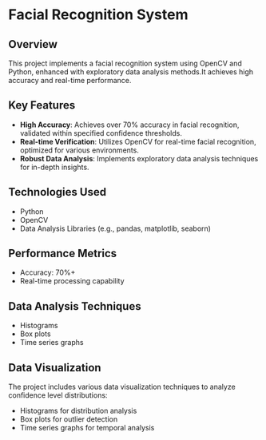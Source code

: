 # Facial Recognition System

## Overview

This project implements a facial recognition system using OpenCV and Python, enhanced with exploratory data analysis methods.It achieves high accuracy and real-time performance.

## Key Features

- **High Accuracy**: Achieves over 70% accuracy in facial recognition, validated within specified confidence thresholds.
- **Real-time Verification**: Utilizes OpenCV for real-time facial recognition, optimized for various environments.
- **Robust Data Analysis**: Implements exploratory data analysis techniques for in-depth insights.

## Technologies Used

- Python
- OpenCV
- Data Analysis Libraries (e.g., pandas, matplotlib, seaborn)

## Performance Metrics

- Accuracy: 70%+
- Real-time processing capability

## Data Analysis Techniques

- Histograms
- Box plots
- Time series graphs


## Data Visualization

The project includes various data visualization techniques to analyze confidence level distributions:

- Histograms for distribution analysis
- Box plots for outlier detection
- Time series graphs for temporal analysis

